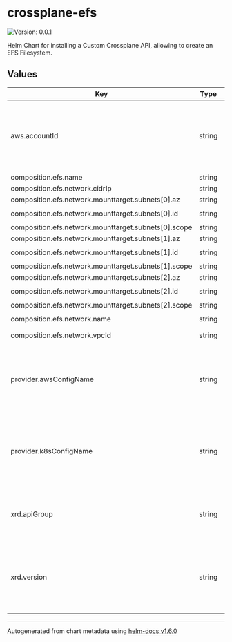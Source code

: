 # crossplane-efs

![Version: 0.0.1](https://img.shields.io/badge/Version-0.0.1-informational?style=flat-square)

Helm Chart for installing a Custom Crossplane API, allowing to create an EFS Filesystem.

## Values

| Key | Type | Default | Description |
|-----|------|---------|-------------|
| aws.accountId | string | `nil` | ID of the AWS Account this component should be provisioned to. |
| composition.efs.name | string | `"wadtfy-efs"` |  |
| composition.efs.network.cidrIp | string | `"10.19.128.0/18"` |  |
| composition.efs.network.mounttarget.subnets[0].az | string | `"eu-west-1a"` |  |
| composition.efs.network.mounttarget.subnets[0].id | string | `"subnet-00a68d9f7c298071c"` |  |
| composition.efs.network.mounttarget.subnets[0].scope | string | `"private"` |  |
| composition.efs.network.mounttarget.subnets[1].az | string | `"eu-west-1b"` |  |
| composition.efs.network.mounttarget.subnets[1].id | string | `"subnet-0a859aaa7c19e393e"` |  |
| composition.efs.network.mounttarget.subnets[1].scope | string | `"private"` |  |
| composition.efs.network.mounttarget.subnets[2].az | string | `"eu-west-1c"` |  |
| composition.efs.network.mounttarget.subnets[2].id | string | `"subnet-03a442384bd785047"` |  |
| composition.efs.network.mounttarget.subnets[2].scope | string | `"private"` |  |
| composition.efs.network.name | string | `"wadtfy-efs-network"` |  |
| composition.efs.network.vpcId | string | `"vpc-0d4f2f4f6e1fc386c"` |  |
| provider.awsConfigName | string | `nil` | The name of the AWS Crossplane Provider used to provision this component. |
| provider.k8sConfigName | string | `nil` | The name of the K8S Crossplane Provider used to provision this component. |
| xrd.apiGroup | string | `nil` | The name of the API Group this resource should be exposed to. |
| xrd.version | string | `"v1alpha1"` | The version of this component (MUST not be overridden from outside). |

----------------------------------------------
Autogenerated from chart metadata using [helm-docs v1.6.0](https://github.com/norwoodj/helm-docs/releases/v1.6.0)
